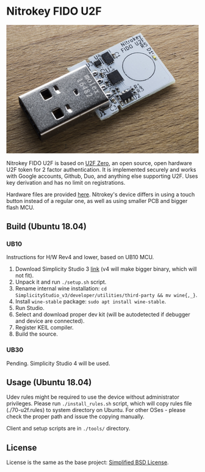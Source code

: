 
# Nitrokey FIDO U2F

![Nitrokey Fido U2F Rev.5](nku2f.jpg)

Nitrokey FIDO U2F is based on [U2F Zero](https://github.com/conorpp/u2f-zero/), an open source, open hardware U2F token for 2 factor authentication.  It is implemented securely and works with Google accounts, Github, Duo, and anything else supporting U2F. Uses key derivation and has no limit on registrations.

Hardware files are provided [here](https://github.com/Nitrokey/nitrokey-fido-u2f-hardware). Nitrokey's device differs in using a touch button instead of a regular one, as well as using smaller PCB and bigger flash MCU.


## Build (Ubuntu 18.04)

### UB10
Instructions for H/W Rev4 and lower, based on UB10 MCU.

1. Download Simplicity Studio 3 [link](https://www.silabs.com/products/development-tools/software/simplicity-studio-version3) (v4 will make bigger binary, which will not fit).
2. Unpack it and run `./setup.sh` script.
3. Rename internal wine installation: `cd SimplicityStudio_v3/developer/utilities/third-party && mv wine{,_}`.
3. Install `wine-stable` package: `sudo apt install wine-stable`.
4. Run Studio.
5. Select and download proper dev kit (will be autodetected if debugger and device are connected).
6. Register KEIL compiler.
7. Build the source.

### UB30
Pending. Simplicity Studio 4 will be used.

## Usage (Ubuntu 18.04)
Udev rules might be required to use the device without administrator privileges. Please run `./install_rules.sh` script, which will copy rules file (./70-u2f.rules) to system directory on Ubuntu. For other OSes - please check the proper path and issue the copying manually.

Client and setup scripts are in `./tools/` directory.


## License

License is the same as the base project: [Simplified BSD License](LICENSE.txt).
